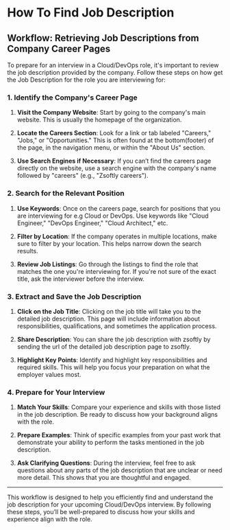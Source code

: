 # How To Find Job Description

## Workflow: Retrieving Job Descriptions from Company Career Pages

To prepare for an interview in a Cloud/DevOps role, it's important to review the job description provided by the company. Follow these steps on how get the Job Description for the role you are interviewing for:

### 1. Identify the Company's Career Page

1. **Visit the Company Website**: Start by going to the company's main website. This is usually the homepage of the organization.
   
2. **Locate the Careers Section**: Look for a link or tab labeled "Careers," "Jobs," or "Opportunities." This is often found at the bottom(footer) of the page, in the navigation menu, or within the "About Us" section.

3. **Use Search Engines if Necessary**: If you can’t find the careers page directly on the website, use a search engine with the company's name followed by "careers" (e.g., "Zsoftly careers").

### 2. Search for the Relevant Position

1. **Use Keywords**: Once on the careers page, search for positions that you are interviewing for e.g Cloud or DevOps. Use keywords like "Cloud Engineer," "DevOps Engineer," "Cloud Architect," etc.

2. **Filter by Location**: If the company operates in multiple locations, make sure to filter by your location. This helps narrow down the search results.

3. **Review Job Listings**: Go through the listings to find the role that matches the one you're interviewing for. If you're not sure of the exact title, ask the interviewer before the interview.

### 3. Extract and Save the Job Description

1. **Click on the Job Title**: Clicking on the job title will take you to the detailed job description. This page will include information about responsibilities, qualifications, and sometimes the application process.

2. **Share Description**: You can share the job description with zsoftly by sending the url of the detailed job description page to zsoftly.

3. **Highlight Key Points**: Identify and highlight key responsibilities and required skills. This will help you focus your preparation on what the employer values most.

### 4. Prepare for Your Interview

1. **Match Your Skills**: Compare your experience and skills with those listed in the job description. Be ready to discuss how your background aligns with the role.

2. **Prepare Examples**: Think of specific examples from your past work that demonstrate your ability to perform the tasks mentioned in the job description.

3. **Ask Clarifying Questions**: During the interview, feel free to ask questions about any parts of the job description that are unclear or need more detail. This shows that you are thoughtful and engaged.

---

This workflow is designed to help you efficiently find and understand the job description for your upcoming Cloud/DevOps interview. By following these steps, you’ll be well-prepared to discuss how your skills and experience align with the role.
